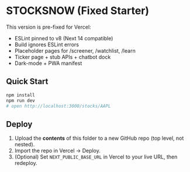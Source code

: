# STOCKSNOW (Fixed Starter)

This version is pre-fixed for Vercel:
- ESLint pinned to v8 (Next 14 compatible)
- Build ignores ESLint errors
- Placeholder pages for /screener, /watchlist, /learn
- Ticker page + stub APIs + chatbot dock
- Dark-mode + PWA manifest

## Quick Start
```bash
npm install
npm run dev
# open http://localhost:3000/stocks/AAPL
```

## Deploy
1) Upload the **contents** of this folder to a new GitHub repo (top level, not nested).
2) Import the repo in Vercel → Deploy.
3) (Optional) Set `NEXT_PUBLIC_BASE_URL` in Vercel to your live URL, then redeploy.
